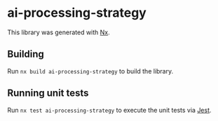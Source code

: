 # ai-processing-strategy

This library was generated with [Nx](https://nx.dev).

## Building

Run `nx build ai-processing-strategy` to build the library.

## Running unit tests

Run `nx test ai-processing-strategy` to execute the unit tests via [Jest](https://jestjs.io).
